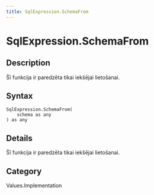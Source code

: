 ```yaml
---
title: SqlExpression.SchemaFrom
---
```


# SqlExpression.SchemaFrom


## Description

Šī funkcija ir paredzēta tikai iekšējai lietošanai.


## Syntax

```powerquery
SqlExpression.SchemaFrom(
    schema as any
) as any
```


## Details

Šī funkcija ir paredzēta tikai iekšējai lietošanai.



## Category
Values.Implementation
